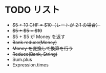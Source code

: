 # TODO リスト

- ~~$5 + 10 CHF = $10（レートが 2:1 の場合）~~
- ~~$5 + $5 = $10~~
- $5 + $5 が Money を返す
- ~~Bank.reduce(Money)~~
- ~~Money を変換して換算を行う~~
- ~~Reduce(Bank, String)~~
- Sum.plus
- Expression.times
